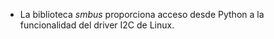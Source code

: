 * La biblioteca *smbus* proporciona acceso desde Python a la
  funcionalidad del driver I2C de Linux.
